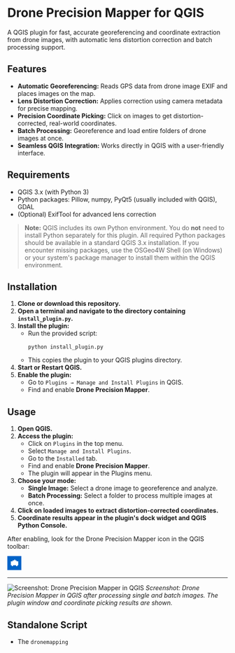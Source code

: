 # Drone Precision Mapper for QGIS

A QGIS plugin for fast, accurate georeferencing and coordinate extraction from drone images, with automatic lens distortion correction and batch processing support.

## Features
- **Automatic Georeferencing:** Reads GPS data from drone image EXIF and places images on the map.
- **Lens Distortion Correction:** Applies correction using camera metadata for precise mapping.
- **Precision Coordinate Picking:** Click on images to get distortion-corrected, real-world coordinates.
- **Batch Processing:** Georeference and load entire folders of drone images at once.
- **Seamless QGIS Integration:** Works directly in QGIS with a user-friendly interface.

## Requirements
- QGIS 3.x (with Python 3)
- Python packages: Pillow, numpy, PyQt5 (usually included with QGIS), GDAL
- (Optional) ExifTool for advanced lens correction

> **Note:** QGIS includes its own Python environment. You do **not** need to install Python separately for this plugin. All required Python packages should be available in a standard QGIS 3.x installation. If you encounter missing packages, use the OSGeo4W Shell (on Windows) or your system's package manager to install them within the QGIS environment.

## Installation
1. **Clone or download this repository.**
2. **Open a terminal and navigate to the directory containing `install_plugin.py`.**
3. **Install the plugin:**
   - Run the provided script:
     ```
     python install_plugin.py
     ```
   - This copies the plugin to your QGIS plugins directory.
4. **Start or Restart QGIS.**
5. **Enable the plugin:**
   - Go to `Plugins → Manage and Install Plugins` in QGIS.
   - Find and enable **Drone Precision Mapper**.

## Usage
1. **Open QGIS.**
2. **Access the plugin:**
   - Click on `Plugins` in the top menu.
   - Select `Manage and Install Plugins`.
   - Go to the `Installed` tab.
   - Find and enable **Drone Precision Mapper**.
   - The plugin will appear in the Plugins menu.
3. **Choose your mode:**
   - **Single Image:** Select a drone image to georeference and analyze.
   - **Batch Processing:** Select a folder to process multiple images at once.
4. **Click on loaded images to extract distortion-corrected coordinates.**
5. **Coordinate results appear in the plugin's dock widget and QGIS Python Console.**

After enabling, look for the Drone Precision Mapper icon in the QGIS toolbar:

![Drone Precision Mapper Icon](DronePrecisionMapper/icon.png)

---

![Screenshot: Drone Precision Mapper in QGIS](qgis_plugin_screenshot.png)
*Screenshot: Drone Precision Mapper in QGIS after processing single and batch images. The plugin window and coordinate picking results are shown.*

## Standalone Script
- The `dronemapping`